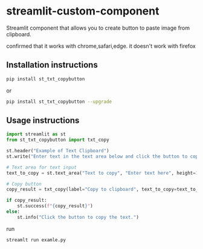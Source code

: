 # streamlit-custom-component

Streamlit component that allows you to create button to paste image from clipboard.

confirmed that it works with chrome,safari,edge. it doesn't work with firefox

## Installation instructions

```sh
pip install st_txt_copybutton
```

or

```sh
pip install st_txt_copybutton --upgrade
```


## Usage instructions

```python
import streamlit as st
from st_txt_copybutton import txt_copy

st.header("Example of Text Clipboard")
st.write("Enter text in the text area below and click the button to copy it to the clipboard.")

# Text area for text input
text_to_copy = st.text_area("Text to copy", "Enter text here", height=100)

# Copy button
copy_result = txt_copy(label="Copy to clipboard", text_to_copy=text_to_copy, key="text_clipboard")

if copy_result:
    st.success(f"{copy_result}")
else:
    st.info("Click the button to copy the text.")
```

run
```python
streamlt run examle.py
```
